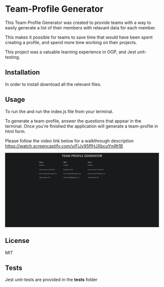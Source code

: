# Team-Profile Generator
This Team-Profile Generator was created to provide teams with a way to easily generate a list of their members with relavant data for each member. 

This makes it possible for teams to save time that would have been spent creating a profile, and spend more time working on their projects. 

This project was a valuable learning experience in OOP, and Jest unit-testing. 

## Installation
In order to install download all the relevant files. 

## Usage
To run the and run the index.js file from your terminal. 

To generate a team-profile, answer the questions that appear in the terminal. Once you're finished the application will generate a team-profile in html form. 

Please follow the video link below for a walkthrough description 
https://watch.screencastify.com/v/FiJy95ffHJXbcuYmRt1B

![screenshot](tpg.PNG)

## License
MIT

## Tests
Jest unit-tests are provided in the __tests__ folder 
